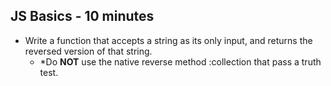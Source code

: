 ## JS Basics - 10 minutes
  * Write a function that accepts a string as its only input, and returns the reversed version of that string.
    * *Do **NOT** use the native reverse method :collection that pass a truth test.
